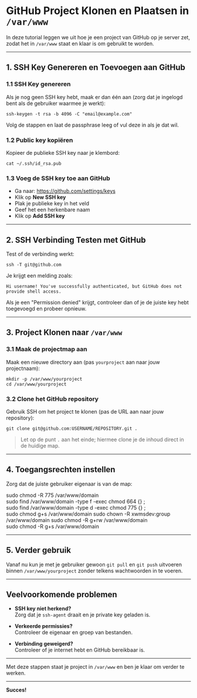 # GitHub Project Klonen en Plaatsen in `/var/www`

In deze tutorial leggen we uit hoe je een project van GitHub op je server zet, zodat het in `/var/www` staat en klaar is om gebruikt te worden.

---

## 1. SSH Key Genereren en Toevoegen aan GitHub

### 1.1 SSH Key genereren

Als je nog geen SSH key hebt, maak er dan één aan (zorg dat je ingelogd bent als de gebruiker waarmee je werkt):

    ssh-keygen -t rsa -b 4096 -C "email@example.com"

Volg de stappen en laat de passphrase leeg of vul deze in als je dat wil.

### 1.2 Public key kopiëren

Kopieer de publieke SSH key naar je klembord:

    cat ~/.ssh/id_rsa.pub

### 1.3 Voeg de SSH key toe aan GitHub

- Ga naar: https://github.com/settings/keys  
- Klik op **New SSH key**  
- Plak je publieke key in het veld  
- Geef het een herkenbare naam  
- Klik op **Add SSH key**

---

## 2. SSH Verbinding Testen met GitHub

Test of de verbinding werkt:

    ssh -T git@github.com

Je krijgt een melding zoals:

    Hi username! You've successfully authenticated, but GitHub does not provide shell access.

Als je een "Permission denied" krijgt, controleer dan of je de juiste key hebt toegevoegd en probeer opnieuw.

---

## 3. Project Klonen naar `/var/www`

### 3.1 Maak de projectmap aan

Maak een nieuwe directory aan (pas `yourproject` aan naar jouw projectnaam):

    mkdir -p /var/www/yourproject
    cd /var/www/yourproject

### 3.2 Clone het GitHub repository

Gebruik SSH om het project te klonen (pas de URL aan naar jouw repository):

    git clone git@github.com:USERNAME/REPOSITORY.git .

> Let op de punt `.` aan het einde; hiermee clone je de inhoud direct in de huidige map.

---

## 4. Toegangsrechten instellen

Zorg dat de juiste gebruiker eigenaar is van de map:

sudo chmod -R 775 /var/www/domain  
sudo find /var/www/domain -type f -exec chmod 664 {} \;  
sudo find /var/www/domain -type d -exec chmod 775 {} \;  
sudo chmod g+s /var/www/domain 
sudo chown -R xwmsdev:group /var/www/domain 
sudo chmod -R g+rw /var/www/domain  
sudo chmod -R g+s /var/www/domain

---

## 5. Verder gebruik

Vanaf nu kun je met je gebruiker gewoon `git pull` en `git push` uitvoeren binnen `/var/www/yourproject` zonder telkens wachtwoorden in te voeren.

---

## Veelvoorkomende problemen

- **SSH key niet herkend?**  
  Zorg dat je `ssh-agent` draait en je private key geladen is.

- **Verkeerde permissies?**  
  Controleer de eigenaar en groep van bestanden.

- **Verbinding geweigerd?**  
  Controleer of je internet hebt en GitHub bereikbaar is.

---

Met deze stappen staat je project in `/var/www` en ben je klaar om verder te werken.

---

**Succes!**
